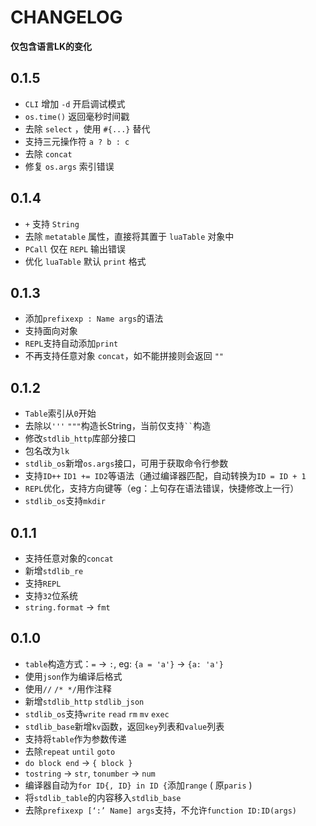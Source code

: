 # CHANGELOG
**仅包含语言LK的变化**

## 0.1.5
- `CLI` 增加 `-d` 开启调试模式
- `os.time()` 返回毫秒时间戳
- 去除 `select` ，使用 `#{...}` 替代
- 支持三元操作符 `a ? b : c`
- 去除 `concat`
- 修复 `os.args` 索引错误

## 0.1.4
- `+` 支持 `String`
- 去除 `metatable` 属性，直接将其置于 `luaTable` 对象中
- `PCall` 仅在 `REPL` 输出错误
- 优化 `luaTable` 默认 `print` 格式

## 0.1.3
- 添加`prefixexp : Name args`的语法
- 支持面向对象
- `REPL`支持自动添加`print`
- 不再支持任意对象 `concat`，如不能拼接则会返回 `""`

## 0.1.2
- `Table`索引从`0`开始
- 去除以`'''` `"""`构造长String，当前仅支持``` `` ```构造
- 修改`stdlib_http`库部分接口
- 包名改为`lk`
- `stdlib_os`新增`os.args`接口，可用于获取命令行参数
- 支持`ID++` `ID1 += ID2`等语法（通过编译器匹配，自动转换为`ID = ID + 1`
- `REPL`优化，支持方向键等（eg：上句存在语法错误，快捷修改上一行）
- `stdlib_os`支持`mkdir`

## 0.1.1
- 支持任意对象的`concat`
- 新增`stdlib_re`
- 支持`REPL`
- 支持`32`位系统
- `string.format` -> `fmt`

## 0.1.0
- `table`构造方式：`=` -> `:`, eg: `{a = 'a'}` -> `{a: 'a'}`
- 使用`json`作为编译后格式
- 使用`//` `/* */`用作注释
- 新增`stdlib_http` `stdlib_json`
- `stdlib_os`支持`write` `read` `rm` `mv` `exec`
- `stdlib_base`新增`kv`函数，返回`key`列表和`value`列表
- 支持将`table`作为参数传递
- 去除`repeat` `until` `goto`
- `do block end` -> `{ block }`
- `tostring` -> `str`, `tonumber` -> `num`
- 编译器自动为`for ID{, ID} in ID {`添加`range` ( 原`paris` )
- 将`stdlib_table`的内容移入`stdlib_base`
- 去除`prefixexp [‘:’ Name] args`支持，不允许`function ID:ID(args)`